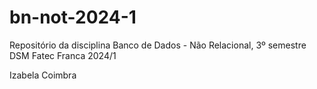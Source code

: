# bn-not-2024-1

Repositório da disciplina Banco de Dados - Não Relacional, 3º semestre DSM Fatec Franca 2024/1

Izabela Coimbra
